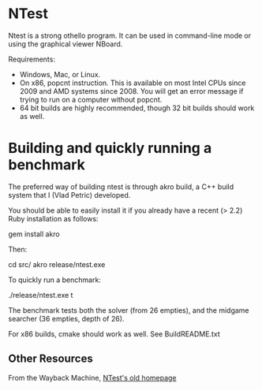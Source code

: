 # NTest
Ntest is a strong othello program. It can be used in command-line mode or using the graphical viewer NBoard.

Requirements:

* Windows, Mac, or Linux.
* On x86, popcnt instruction. This is available on most Intel CPUs since 2009 and AMD systems since 2008. You will get an error message if trying to run on a computer without popcnt.
* 64 bit builds are highly recommended, though 32 bit builds should work as well.

# Building and quickly running a benchmark

The preferred way of building ntest is through akro build, a C++ build system that I (Vlad Petric) developed.

You should be able to easily install it if you already have a recent (> 2.2) Ruby installation as follows:

gem install akro

Then:

cd src/
akro release/ntest.exe

To quickly run a benchmark:

./release/ntest.exe t

The benchmark tests both the solver (from 26 empties), and the midgame searcher (36 empties, depth of 26).

For x86 builds, cmake should work as well. See BuildREADME.txt

## Other Resources

From the Wayback Machine, [NTest's old homepage](https://web.archive.org/web/20131011003457/http://othellogateway.com/ntest/Ntest/)
